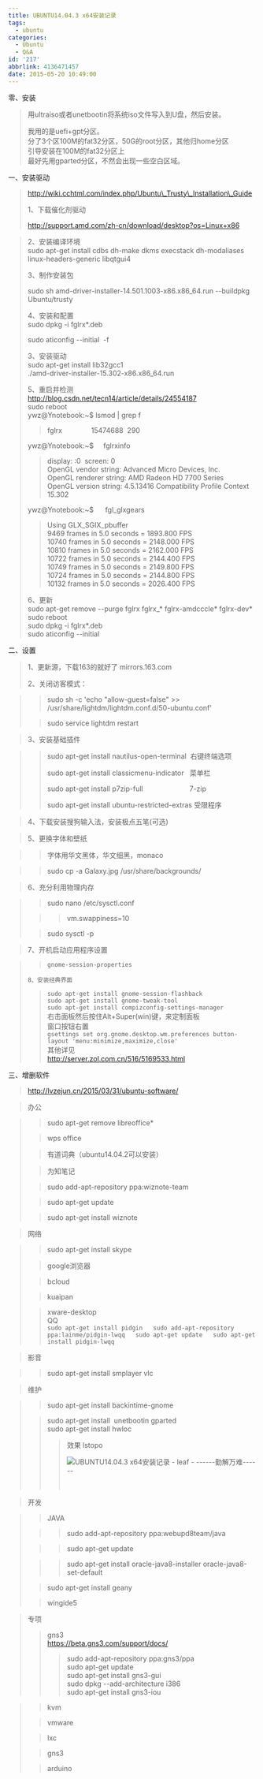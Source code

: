 ```yaml
---
title: UBUNTU14.04.3 x64安装记录
tags:
  - ubuntu
categories:
  - Ubuntu
  - Q&A
id: '217'
abbrlink: 4136471457
date: 2015-05-20 10:49:00
---
```


零、安装

> 用ultraiso或者unetbootin将系统iso文件写入到U盘，然后安装。
> 
> 我用的是uefi+gpt分区。  
> 分了3个区100M的fat32分区，50G的root分区，其他归home分区  
> 引导安装在100M的fat32分区上  
> 最好先用gparted分区，不然会出现一些空白区域。
> 
>   

一、安装驱动

> http://wiki.cchtml.com/index.php/Ubuntu\_Trusty\_Installation\_Guide
> 
> 1、下载催化剂驱动
> 
> http://support.amd.com/zh-cn/download/desktop?os=Linux+x86  
> 
>   

> 2、安装编译环境  
> sudo apt-get install cdbs dh-make dkms execstack dh-modaliases linux-headers-generic libqtgui4  
>   
> 
> 3、制作安装包
> 
> sudo sh amd-driver-installer-14.501.1003-x86.x86\_64.run --buildpkg Ubuntu/trusty  
>   
> 4、安装和配置  
> sudo dpkg -i fglrx\*.deb  
> 
> sudo aticonfig --initial  -f  
>   
> 3、安装驱动  
> sudo apt-get install lib32gcc1  
> ./amd-driver-installer-15.302-x86.x86\_64.run  
>   
> 5、重启并检测  
> http://blog.csdn.net/tecn14/article/details/24554187  
> sudo reboot  
> ywz@Ynotebook:~$ lsmod | grep f  
> 
> > fglrx               15474688  290  
> 
> ywz@Ynotebook:~$     fglrxinfo   
> 
> > display: :0  screen: 0  
> > OpenGL vendor string: Advanced Micro Devices, Inc.  
> > OpenGL renderer string: AMD Radeon HD 7700 Series    
> > OpenGL version string: 4.5.13416 Compatibility Profile Context 15.302  
> 
>   
> ywz@Ynotebook:~$      fgl\_glxgears  
> 
> > Using GLX\_SGIX\_pbuffer  
> > 9469 frames in 5.0 seconds = 1893.800 FPS  
> > 10740 frames in 5.0 seconds = 2148.000 FPS  
> > 10810 frames in 5.0 seconds = 2162.000 FPS  
> > 10722 frames in 5.0 seconds = 2144.400 FPS  
> > 10749 frames in 5.0 seconds = 2149.800 FPS  
> > 10724 frames in 5.0 seconds = 2144.800 FPS  
> > 10132 frames in 5.0 seconds = 2026.400 FPS  
> 
> 6、更新  
> sudo apt-get remove --purge fglrx fglrx\_\* fglrx-amdcccle\* fglrx-dev\*  
> sudo reboot  
> sudo dpkg -i fglrx\*.deb  
> sudo aticonfig --initial  
>   

二、设置

> 1、更新源，下载163的就好了 mirrors.163.com
> 
> 2、关闭访客模式：

> > sudo sh -c 'echo "allow-guest=false" >> /usr/share/lightdm/lightdm.conf.d/50-ubuntu.conf'
> 
> > sudo service lightdm restart

> 3、安装基础插件

> > sudo apt-get install nautilus-open-terminal  右键终端选项
> > 
> > sudo apt-get install classicmenu-indicator   菜单栏
> > 
> > sudo apt-get install p7zip-full                        7-zip
> > 
> > sudo apt-get install ubuntu-restricted-extras 受限程序

> 4、下载安装搜狗输入法，安装极点五笔(可选)

> 5、更换字体和壁纸  

> > 字体用华文黑体，华文细黑，monaco

> > sudo cp -a Galaxy.jpg /usr/share/backgrounds/

> 6、充分利用物理内存  

> > sudo nano /etc/sysctl.conf
> 
> > > vm.swappiness=10
> 
> > sudo sysctl -p

> 7、开机启动应用程序设置  

> > `gnome-session-properties  
> > `
> 
> `8、安装经典界面  
> `
> 
> > `sudo apt-get install gnome-session-flashback`  
> > `sudo apt-get install gnome-tweak-tool`  
> > `sudo apt-get install compizconfig-settings-manager`  
> > 右击面板然后按住Alt+Super(win)键，来定制面板  
> > 窗口按钮右置  
> > `gsettings set org.gnome.desktop.wm.preferences button-layout 'menu:minimize,maximize,close'`  
> > 其他详见  
> > http://server.zol.com.cn/516/5169533.html
> 
>   

三、增删软件  

> http://lvzejun.cn/2015/03/31/ubuntu-software/  

> 办公  

> > sudo apt-get remove libreoffice\*
> 
> > wps office
> 
> > 有道词典（ubuntu14.04.2可以安装）
> 
> > 为知笔记
> 
> > sudo add-apt-repository ppa:wiznote-team
> 
> > sudo apt\-get update
> 
> > sudo apt-get install wiznote  

> 网络  

> > sudo apt-get install skype
> 
> > google浏览器
> 
> > bcloud
> 
> > kuaipan
> 
> > xware-desktop  
> > QQ  
> > `sudo apt-get install pidgin  
> > sudo add-apt-repository ppa:lainme/pidgin-lwqq  
> > sudo apt-get update  
> > sudo apt-get install pidgin-lwqq`  

> 影音  

> > sudo apt-get install smplayer vlc

> 维护  

> > sudo apt-get install backintime-gnome
> 
> > sudo apt-get install  unetbootin gparted  
> > sudo apt-get install hwloc  
> > 
> > > 效果 lstopo  
> > > 
> > > ![UBUNTU14.04.3 x64安装记录 - leaf - ------勤解万难------](http://img1.ph.126.net/Q9xYz7DFE75j_gKSNAQSvQ==/6631360235796767896.png "UBUNTU14.04.3 x64安装记录 - leaf - ------勤解万难------")
> > > 
> > >    

> 开发  

> > JAVA
> 
> > > sudo add\-apt\-repository ppa:webupd8team/java
> 
> > > sudo apt\-get update
> 
> > > sudo apt-get install oracle-java8-installer oracle-java8-set-default
> 
> > sudo apt-get install geany
> 
> > wingide5

> 专项  
> 
> > gns3  
> > https://beta.gns3.com/support/docs/  
> > 
> > > sudo add-apt-repository ppa:gns3/ppa  
> > > sudo apt-get update  
> > > sudo apt-get install gns3-gui  
> > > sudo dpkg --add-architecture i386  
> > > sudo apt-get install gns3-iou  

> > kvm
> 
> > vmware
> 
> > lxc
> 
> > gns3
> 
> > arduino